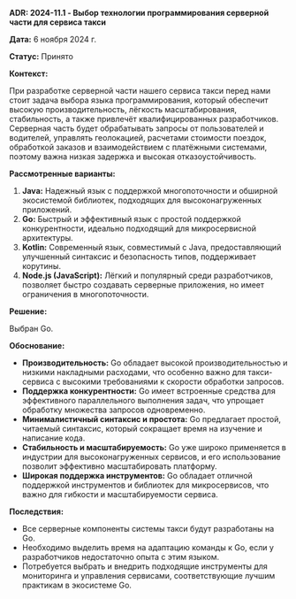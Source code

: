 **ADR: 2024-11.1 - Выбор технологии программирования серверной части для сервиса такси**

**Дата:** 6 ноября 2024 г.

**Статус:** Принято

**Контекст:**

При разработке серверной части нашего сервиса такси перед нами стоит задача выбора языка программирования, который обеспечит высокую производительность, лёгкость масштабирования, стабильность, а также привлечёт квалифицированных разработчиков. Серверная часть будет обрабатывать запросы от пользователей и водителей, управлять геолокацией, расчетами стоимости поездок, обработкой заказов и взаимодействием с платёжными системами, поэтому важна низкая задержка и высокая отказоустойчивость.

**Рассмотренные варианты:**

1. **Java:** Надежный язык с поддержкой многопоточности и обширной экосистемой библиотек, подходящих для высоконагруженных приложений.
2. **Go:** Быстрый и эффективный язык с простой поддержкой конкурентности, идеально подходящий для микросервисной архитектуры.
3. **Kotlin:** Современный язык, совместимый с Java, предоставляющий улучшенный синтаксис и безопасность типов, поддерживает корутины.
4. **Node.js (JavaScript):** Лёгкий и популярный среди разработчиков, позволяет быстро создавать серверные приложения, но имеет ограничения в многопоточности.

**Решение:**

Выбран Go.

**Обоснование:**

- **Производительность:** Go обладает высокой производительностью и низкими накладными расходами, что особенно важно для такси-сервиса с высокими требованиями к скорости обработки запросов.
- **Поддержка конкурентности:** Go имеет встроенные средства для эффективного параллельного выполнения задач, что упрощает обработку множества запросов одновременно.
- **Минималистичный синтаксис и простота:** Go предлагает простой, читаемый синтаксис, который сокращает время на изучение и написание кода.
- **Стабильность и масштабируемость:** Go уже широко применяется в индустрии для высоконагруженных сервисов, и его использование позволит эффективно масштабировать платформу.
- **Широкая поддержка инструментов:** Go обладает отличной поддержкой инструментов и библиотек для микросервисов, что важно для гибкости и масштабируемости сервиса.

**Последствия:**

- Все серверные компоненты системы такси будут разработаны на Go.
- Необходимо выделить время на адаптацию команды к Go, если у разработчиков недостаточно опыта с этим языком.
- Потребуется выбрать и внедрить подходящие инструменты для мониторинга и управления сервисами, соответствующие лучшим практикам в экосистеме Go.